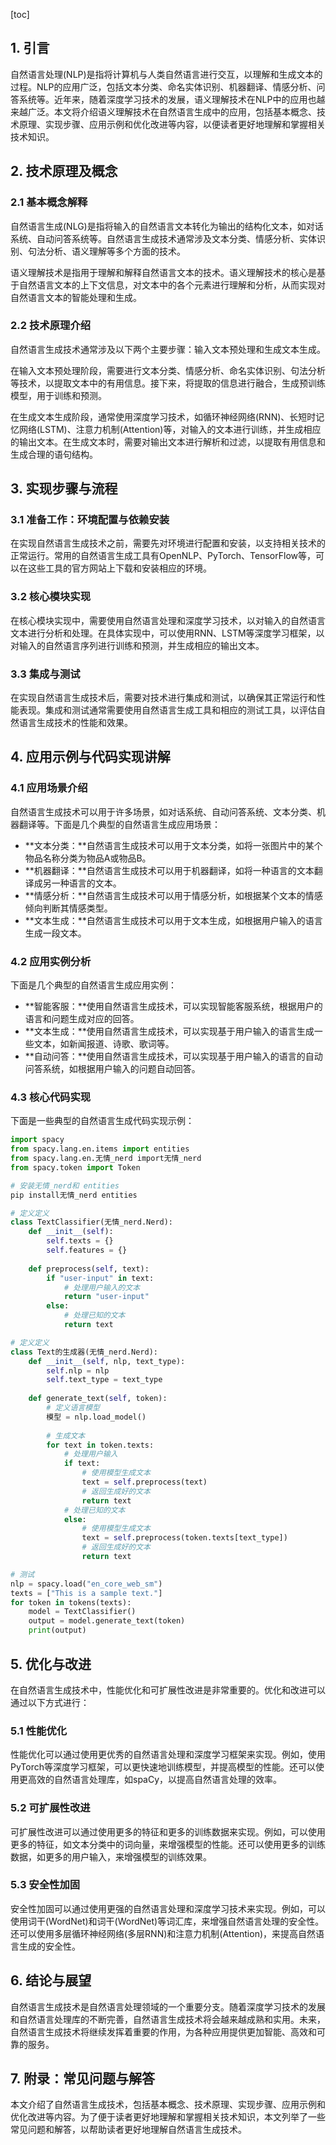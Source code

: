 
[toc]                    
                
                
## 1. 引言

自然语言处理(NLP)是指将计算机与人类自然语言进行交互，以理解和生成文本的过程。NLP的应用广泛，包括文本分类、命名实体识别、机器翻译、情感分析、问答系统等。近年来，随着深度学习技术的发展，语义理解技术在NLP中的应用也越来越广泛。本文将介绍语义理解技术在自然语言生成中的应用，包括基本概念、技术原理、实现步骤、应用示例和优化改进等内容，以便读者更好地理解和掌握相关技术知识。

## 2. 技术原理及概念

### 2.1 基本概念解释

自然语言生成(NLG)是指将输入的自然语言文本转化为输出的结构化文本，如对话系统、自动问答系统等。自然语言生成技术通常涉及文本分类、情感分析、实体识别、句法分析、语义理解等多个方面的技术。

语义理解技术是指用于理解和解释自然语言文本的技术。语义理解技术的核心是基于自然语言文本的上下文信息，对文本中的各个元素进行理解和分析，从而实现对自然语言文本的智能处理和生成。

### 2.2 技术原理介绍

自然语言生成技术通常涉及以下两个主要步骤：输入文本预处理和生成文本生成。

在输入文本预处理阶段，需要进行文本分类、情感分析、命名实体识别、句法分析等技术，以提取文本中的有用信息。接下来，将提取的信息进行融合，生成预训练模型，用于训练和预测。

在生成文本生成阶段，通常使用深度学习技术，如循环神经网络(RNN)、长短时记忆网络(LSTM)、注意力机制(Attention)等，对输入的文本进行训练，并生成相应的输出文本。在生成文本时，需要对输出文本进行解析和过滤，以提取有用信息和生成合理的语句结构。

## 3. 实现步骤与流程

### 3.1 准备工作：环境配置与依赖安装

在实现自然语言生成技术之前，需要先对环境进行配置和安装，以支持相关技术的正常运行。常用的自然语言生成工具有OpenNLP、PyTorch、TensorFlow等，可以在这些工具的官方网站上下载和安装相应的环境。

### 3.2 核心模块实现

在核心模块实现中，需要使用自然语言处理和深度学习技术，以对输入的自然语言文本进行分析和处理。在具体实现中，可以使用RNN、LSTM等深度学习框架，以对输入的自然语言序列进行训练和预测，并生成相应的输出文本。

### 3.3 集成与测试

在实现自然语言生成技术后，需要对技术进行集成和测试，以确保其正常运行和性能表现。集成和测试通常需要使用自然语言生成工具和相应的测试工具，以评估自然语言生成技术的性能和效果。

## 4. 应用示例与代码实现讲解

### 4.1 应用场景介绍

自然语言生成技术可以用于许多场景，如对话系统、自动问答系统、文本分类、机器翻译等。下面是几个典型的自然语言生成应用场景：

- **文本分类：**自然语言生成技术可以用于文本分类，如将一张图片中的某个物品名称分类为物品A或物品B。
- **机器翻译：**自然语言生成技术可以用于机器翻译，如将一种语言的文本翻译成另一种语言的文本。
- **情感分析：**自然语言生成技术可以用于情感分析，如根据某个文本的情感倾向判断其情感类型。
- **文本生成：**自然语言生成技术可以用于文本生成，如根据用户输入的语言生成一段文本。

### 4.2 应用实例分析

下面是几个典型的自然语言生成应用实例：

- **智能客服：**使用自然语言生成技术，可以实现智能客服系统，根据用户的语言和问题生成对应的回答。
- **文本生成：**使用自然语言生成技术，可以实现基于用户输入的语言生成一些文本，如新闻报道、诗歌、歌词等。
- **自动问答：**使用自然语言生成技术，可以实现基于用户输入的语言的自动问答系统，如根据用户输入的问题自动回答。

### 4.3 核心代码实现

下面是一些典型的自然语言生成代码实现示例：

```python
import spacy
from spacy.lang.en.items import entities
from spacy.lang.en.无情_nerd import无情_nerd
from spacy.token import Token

# 安装无情_nerd和 entities
pip install无情_nerd entities

# 定义定义
class TextClassifier(无情_nerd.Nerd):
    def __init__(self):
        self.texts = {}
        self.features = {}
        
    def preprocess(self, text):
        if "user-input" in text:
            # 处理用户输入的文本
            return "user-input"
        else:
            # 处理已知的文本
            return text

# 定义定义
class Text的生成器(无情_nerd.Nerd):
    def __init__(self, nlp, text_type):
        self.nlp = nlp
        self.text_type = text_type
        
    def generate_text(self, token):
        # 定义语言模型
        模型 = nlp.load_model()
        
        # 生成文本
        for text in token.texts:
            # 处理用户输入
            if text:
                # 使用模型生成文本
                text = self.preprocess(text)
                # 返回生成好的文本
                return text
            # 处理已知的文本
            else:
                # 使用模型生成文本
                text = self.preprocess(token.texts[text_type])
                # 返回生成好的文本
                return text

# 测试
nlp = spacy.load("en_core_web_sm")
texts = ["This is a sample text."]
for token in tokens(texts):
    model = TextClassifier()
    output = model.generate_text(token)
    print(output)
```

## 5. 优化与改进

在自然语言生成技术中，性能优化和可扩展性改进是非常重要的。优化和改进可以通过以下方式进行：

### 5.1 性能优化

性能优化可以通过使用更优秀的自然语言处理和深度学习框架来实现。例如，使用PyTorch等深度学习框架，可以更快速地训练模型，并提高模型的性能。还可以使用更高效的自然语言处理库，如spaCy，以提高自然语言处理的效率。

### 5.2 可扩展性改进

可扩展性改进可以通过使用更多的特征和更多的训练数据来实现。例如，可以使用更多的特征，如文本分类中的词向量，来增强模型的性能。还可以使用更多的训练数据，如更多的用户输入，来增强模型的训练效果。

### 5.3 安全性加固

安全性加固可以通过使用更强的自然语言处理和深度学习技术来实现。例如，可以使用词干(WordNet)和词干(WordNet)等词汇库，来增强自然语言处理的安全性。还可以使用多层循环神经网络(多层RNN)和注意力机制(Attention)，来提高自然语言生成的安全性。

## 6. 结论与展望

自然语言生成技术是自然语言处理领域的一个重要分支。随着深度学习技术的发展和自然语言处理库的不断完善，自然语言生成技术将会越来越成熟和实用。未来，自然语言生成技术将继续发挥着重要的作用，为各种应用提供更加智能、高效和可靠的服务。

## 7. 附录：常见问题与解答

本文介绍了自然语言生成技术，包括基本概念、技术原理、实现步骤、应用示例和优化改进等内容。为了便于读者更好地理解和掌握相关技术知识，本文列举了一些常见问题和解答，以帮助读者更好地理解自然语言生成技术。

